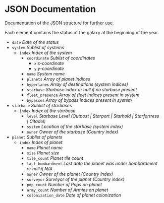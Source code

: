 JSON Documentation
==================
Documentation of the JSON structure for further use.

Each element contains the status of the galaxy at the beginning of the year.

- `date`                *Date of the status*
- `system`              *Sublist of systems*
  - `index`               *Index of the system*
    - `coordinate`          *Sublist of coordinates*
      - `x`                   *x-coordinate*
      - `y`                   *y-coordinate*
    - `name`                *System name*
    - `planets`             *Array of planet indices*
    - `hyperlanes`          *Array of destinations (system indices)*
    - `starbase`            *Starbase index or null if no starbase present*
    - `fleet_presence`      *Array of fleet indices present in system*
    - `bypasses`            *Array of bypass indices present in system*
- `starbase`            *Sublist of starbases*
  - `index`               *Index of the starbase*
    - `level`               *Starbase Level (Outpost | Starport | Starhold | Starfortress | Citadel)*
    - `system`              *Location of the starbase (system index)*
    - `owner`               *Owner of the starbase (Country index)*
- `planet`              *Sublist of planets*
  - `index`               *Index of planet*
    - `name`                *Planet name*
    - `size`                *Planet size*
    - `tile_count`          *Planet tile count*
    - `last_bombardment`    *Last date the planet was under bombardment or null if N/A*
    - `owner`               *Owner of the planet (Country index)*
    - `surveyor`            *Surveyor of the planet (Country index)*
    - `pop_count`           *Number of Pops on planet*
    - `army_count`          *Number of Armies on planet*
    - `colonization_date`   *Date of planet colonization*